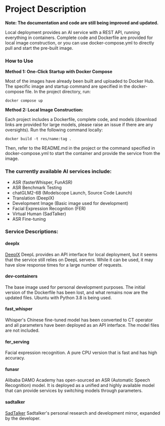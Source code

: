# Project Description

**Note: The documentation and code are still being improved and updated.**

Local deployment provides an AI service with a REST API, running everything in containers. Complete code and Dockerfile are provided for local image construction, or you can use docker-compose.yml to directly pull and start the pre-built image.

### How to Use

**Method 1: One-Click Startup with Docker Compose**

Most of the images have already been built and uploaded to Docker Hub. The specific image and startup command are specified in the docker-compose file. In the project directory, run:

```
docker compose up
```

**Method 2: Local Image Construction:**

Each project includes a Dockerfile, complete code, and models (download links are provided for large models, please raise an issue if there are any oversights). Run the following command locally:

```
docker build -t res/name:tag .
```

Then, refer to the README.md in the project or the command specified in docker-compose.yml to start the container and provide the service from the image.

### The currently available AI services include:

- ASR (fasterWhisper, FunASR)
- ASR Benchmark Testing
- chatGLM2-6B (Modelscope Launch, Source Code Launch)
- Translation (DeeplX)
- Development Image (Basic image used for development)
- Facial Expression Recognition (FER)
- Virtual Human (SadTalker)
- ASR Fine-tuning

### Service Descriptions:

#### deeplx

[DeeplX](https://github.com/OwO-Network/DeepLX)
DeepL provides an API interface for local deployment, but it seems that the service still relies on DeepL servers. While it can be used, it may have slow response times for a large number of requests.

#### dev-containers

The base image used for personal development purposes. The initial version of the Dockerfile has been lost, and what remains now are the updated files. Ubuntu with Python 3.8 is being used.
#### fast_whisper

Whisper's Chinese fine-tuned model has been converted to CT operator and all parameters have been deployed as an API interface. The model files are not included.
#### fer_serving

Facial expression recognition. A pure CPU version that is fast and has high accuracy.

#### funasr

Alibaba DAMO Academy has open-sourced an ASR (Automatic Speech Recognition) model. It is deployed as a unified and highly available model that can provide services by switching models through parameters.
#### sadtalker
[SadTalker](https://github.com/OpenTalker/SadTalker)
Sadtalker's personal research and development mirror, expanded by the developer.